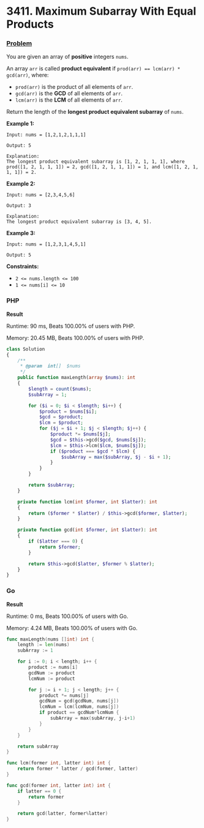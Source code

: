 # 3411. Maximum Subarray With Equal Products

### [Problem](https://leetcode.com/problems/maximum-subarray-with-equal-products/description/)

You are given an array of **positive** integers `nums`.

An array `arr` is called **product equivalent** if `prod(arr) == lcm(arr) * gcd(arr)`, where:

- `prod(arr)` is the product of all elements of `arr`.
- `gcd(arr)` is the **GCD** of all elements of `arr`.
- `lcm(arr)` is the **LCM** of all elements of `arr`.

Return the length of the **longest product equivalent subarray** of `nums`.

**Example 1:**

```
Input: nums = [1,2,1,2,1,1,1]

Output: 5

Explanation:
The longest product equivalent subarray is [1, 2, 1, 1, 1], where
prod([1, 2, 1, 1, 1]) = 2, gcd([1, 2, 1, 1, 1]) = 1, and lcm([1, 2, 1, 1, 1]) = 2.
```

**Example 2:**

```
Input: nums = [2,3,4,5,6]

Output: 3

Explanation:
The longest product equivalent subarray is [3, 4, 5].
```

**Example 3:**

```
Input: nums = [1,2,3,1,4,5,1]

Output: 5
```

**Constraints:**

- `2 <= nums.length <= 100`
- `1 <= nums[i] <= 10`

### PHP

**Result**

Runtime: 90 ms, Beats 100.00% of users with PHP.

Memory: 20.45 MB, Beats 100.00% of users with PHP.

```php
class Solution
{
    /**
     * @param  int[]  $nums
     */
    public function maxLength(array $nums): int
    {
        $length = count($nums);
        $subArray = 1;

        for ($i = 0; $i < $length; $i++) {
            $product = $nums[$i];
            $gcd = $product;
            $lcm = $product;
            for ($j = $i + 1; $j < $length; $j++) {
                $product *= $nums[$j];
                $gcd = $this->gcd($gcd, $nums[$j]);
                $lcm = $this->lcm($lcm, $nums[$j]);
                if ($product === $gcd * $lcm) {
                    $subArray = max($subArray, $j - $i + 1);
                }
            }
        }

        return $subArray;
    }

    private function lcm(int $former, int $latter): int
    {
        return ($former * $latter) / $this->gcd($former, $latter);
    }

    private function gcd(int $former, int $latter): int
    {
        if ($latter === 0) {
            return $former;
        }

        return $this->gcd($latter, $former % $latter);
    }
}
```

### Go

**Result**

Runtime: 0 ms, Beats 100.00% of users with Go.

Memory: 4.24 MB, Beats 100.00% of users with Go.

```go
func maxLength(nums []int) int {
	length := len(nums)
	subArray := 1

	for i := 0; i < length; i++ {
		product := nums[i]
		gcdNum := product
		lcmNum := product

		for j := i + 1; j < length; j++ {
			product *= nums[j]
			gcdNum = gcd(gcdNum, nums[j])
			lcmNum = lcm(lcmNum, nums[j])
			if product == gcdNum*lcmNum {
				subArray = max(subArray, j-i+1)
			}
		}
	}

	return subArray
}

func lcm(former int, latter int) int {
	return former * latter / gcd(former, latter)
}

func gcd(former int, latter int) int {
	if latter == 0 {
		return former
	}

	return gcd(latter, former%latter)
}
```
